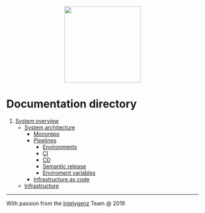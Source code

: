 <div align="center">
<img src="https://media.licdn.com/dms/image/C4E0BAQHrME9aCW6ulg/company-logo_200_200/0?e=2159024400&v=beta&t=6xMNS1zK1F8asBlM16EzbJ4Im7SlQ8L7a7sgcaNzZQE"  width="200" height="200">
</div>

# Documentation directory
1. [System overview](SYSTEM_OVERVIEW.md)
    + [System architecture](SYSTEM_OVERVIEW.md#system-architecture)
        + [Monorepo](MONOREPO.md)
        + [Pipelines](PIPELINES.md#pipelines)
            + [Environments](PIPELINES.md#environments)
            + [CI](PIPELINES.md#continuous-integration-ci)
            + [CD](PIPELINES.md#continuous-delivery-cd)
            + [Semantic release](PIPELINES.md#semantic-release)
            + [Enviroment variables](PIPELINES.md#environment-variables)
        + [Infrastructure as code](INFRASTRUCTURE_AS_CODE.md)
    + [Infrastructure](SYSTEM_OVERVIEW.md#infrastructure)

---
With passion from the [Intelygenz](https://www.intelygenz.com) Team @ 2019